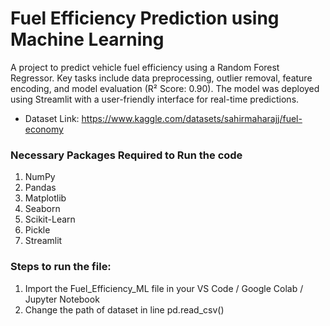 # Fuel Efficiency Prediction using Machine Learning

A project to predict vehicle fuel efficiency using a Random Forest Regressor. 
Key tasks include data preprocessing, outlier removal, feature encoding, and model evaluation (R² Score: 0.90). 
The model was deployed using Streamlit with a user-friendly interface for real-time predictions.

- Dataset Link: https://www.kaggle.com/datasets/sahirmaharajj/fuel-economy

### Necessary Packages Required to Run the code

1. NumPy
2. Pandas
3. Matplotlib
4. Seaborn
5. Scikit-Learn
6. Pickle
7. Streamlit

### Steps to run the file:

1. Import the Fuel_Efficiency_ML file in your VS Code / Google Colab / Jupyter Notebook
2. Change the path of dataset in line pd.read_csv()
